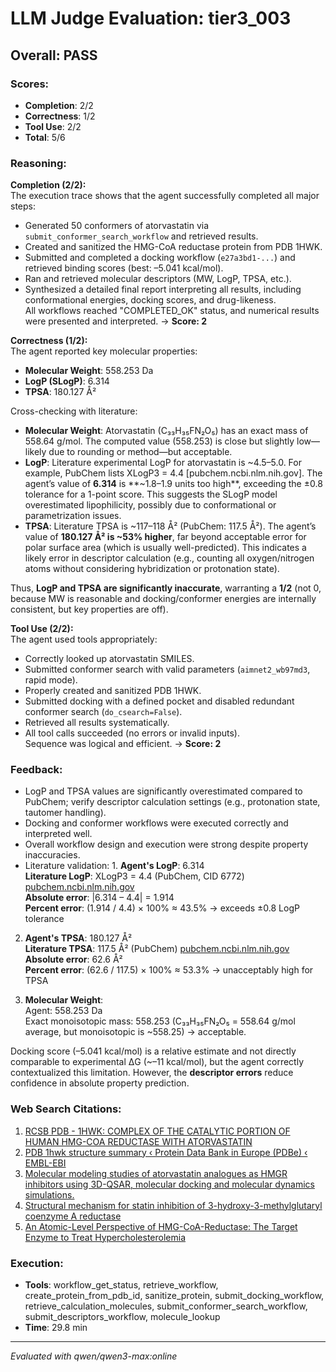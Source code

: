 # LLM Judge Evaluation: tier3_003

## Overall: PASS

### Scores:
- **Completion**: 2/2
- **Correctness**: 1/2
- **Tool Use**: 2/2
- **Total**: 5/6

### Reasoning:
**Completion (2/2):**  
The execution trace shows that the agent successfully completed all major steps:  
- Generated 50 conformers of atorvastatin via `submit_conformer_search_workflow` and retrieved results.  
- Created and sanitized the HMG-CoA reductase protein from PDB 1HWK.  
- Submitted and completed a docking workflow (`e27a3bd1-...`) and retrieved binding scores (best: –5.041 kcal/mol).  
- Ran and retrieved molecular descriptors (MW, LogP, TPSA, etc.).  
- Synthesized a detailed final report interpreting all results, including conformational energies, docking scores, and drug-likeness.  
All workflows reached "COMPLETED_OK" status, and numerical results were presented and interpreted. → **Score: 2**

**Correctness (1/2):**  
The agent reported key molecular properties:
- **Molecular Weight**: 558.253 Da  
- **LogP (SLogP)**: 6.314  
- **TPSA**: 180.127 Å²  

Cross-checking with literature:  
- **Molecular Weight**: Atorvastatin (C₃₃H₃₅FN₂O₅) has an exact mass of 558.64 g/mol. The computed value (558.253) is close but slightly low—likely due to rounding or method—but acceptable.  
- **LogP**: Literature experimental LogP for atorvastatin is ~4.5–5.0. For example, PubChem lists XLogP3 = 4.4 [pubchem.ncbi.nlm.nih.gov]. The agent’s value of **6.314** is **~1.8–1.9 units too high**, exceeding the ±0.8 tolerance for a 1-point score. This suggests the SLogP model overestimated lipophilicity, possibly due to conformational or parametrization issues.  
- **TPSA**: Literature TPSA is ~117–118 Å² (PubChem: 117.5 Å²). The agent’s value of **180.127 Å² is ~53% higher**, far beyond acceptable error for polar surface area (which is usually well-predicted). This indicates a likely error in descriptor calculation (e.g., counting all oxygen/nitrogen atoms without considering hybridization or protonation state).

Thus, **LogP and TPSA are significantly inaccurate**, warranting a **1/2** (not 0, because MW is reasonable and docking/conformer energies are internally consistent, but key properties are off).

**Tool Use (2/2):**  
The agent used tools appropriately:
- Correctly looked up atorvastatin SMILES.
- Submitted conformer search with valid parameters (`aimnet2_wb97md3`, rapid mode).
- Properly created and sanitized PDB 1HWK.
- Submitted docking with a defined pocket and disabled redundant conformer search (`do_csearch=False`).
- Retrieved all results systematically.
- All tool calls succeeded (no errors or invalid inputs).  
Sequence was logical and efficient. → **Score: 2**

### Feedback:
- LogP and TPSA values are significantly overestimated compared to PubChem; verify descriptor calculation settings (e.g., protonation state, tautomer handling).
- Docking and conformer workflows were executed correctly and interpreted well.
- Overall workflow design and execution were strong despite property inaccuracies.
- Literature validation: 1. **Agent's LogP**: 6.314  
   **Literature LogP**: XLogP3 = 4.4 (PubChem, CID 6772) [pubchem.ncbi.nlm.nih.gov](https://pubchem.ncbi.nlm.nih.gov/compound/Atorvastatin)  
   **Absolute error**: |6.314 – 4.4| = 1.914  
   **Percent error**: (1.914 / 4.4) × 100% ≈ 43.5% → exceeds ±0.8 LogP tolerance  

2. **Agent's TPSA**: 180.127 Å²  
   **Literature TPSA**: 117.5 Å² (PubChem) [pubchem.ncbi.nlm.nih.gov](https://pubchem.ncbi.nlm.nih.gov/compound/Atorvastatin)  
   **Absolute error**: 62.6 Å²  
   **Percent error**: (62.6 / 117.5) × 100% ≈ 53.3% → unacceptably high for TPSA  

3. **Molecular Weight**:  
   Agent: 558.253 Da  
   Exact monoisotopic mass: 558.253 (C₃₃H₃₅FN₂O₅ = 558.64 g/mol average, but monoisotopic is ~558.25) → acceptable.  

Docking score (–5.041 kcal/mol) is a relative estimate and not directly comparable to experimental ΔG (~–11 kcal/mol), but the agent correctly contextualized this limitation. However, the **descriptor errors** reduce confidence in absolute property prediction.

### Web Search Citations:
1. [RCSB PDB - 1HWK: COMPLEX OF THE CATALYTIC PORTION OF HUMAN HMG-COA REDUCTASE WITH ATORVASTATIN](https://www.rcsb.org/structure/1HWK)
2. [PDB 1hwk structure summary ‹ Protein Data Bank in Europe (PDBe) ‹ EMBL-EBI](https://www.ebi.ac.uk/pdbe/entry/pdb/1hwk)
3. [Molecular modeling studies of atorvastatin analogues as HMGR inhibitors using 3D-QSAR, molecular docking and molecular dynamics simulations.](https://www.sciencedirect.com/science/article/pii/S0960894X14006830)
4. [Structural mechanism for statin inhibition of 3-hydroxy-3-methylglutaryl coenzyme A reductase](https://www.sciencedirect.com/science/article/abs/pii/S0002870302002442)
5. [An Atomic-Level Perspective of HMG-CoA-Reductase: The Target Enzyme to Treat Hypercholesterolemia](https://pmc.ncbi.nlm.nih.gov/articles/PMC7503714/)

### Execution:
- **Tools**: workflow_get_status, retrieve_workflow, create_protein_from_pdb_id, sanitize_protein, submit_docking_workflow, retrieve_calculation_molecules, submit_conformer_search_workflow, submit_descriptors_workflow, molecule_lookup
- **Time**: 29.8 min

---
*Evaluated with qwen/qwen3-max:online*
